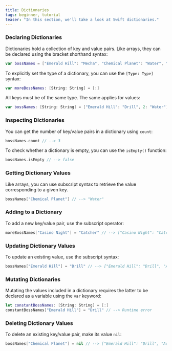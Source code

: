 ```yaml
---
title: Dictionaries
tags: beginner, tutorial
teaser: "In this section, we'll take a look at Swift dictionaries."
---
```


### Declaring Dictionaries

Dictionaries hold a collection of key and value pairs. Like arrays, they can be
declared using the bracket shorthand syntax:

~~~swift
var bossNames = ["Emerald Hill": "Mecha", "Chemical Planet": "Water", "Aquatic Ruin": "Hammer"]
~~~

To explicitly set the type of a dictionary, you can use the `[Type: Type]`
syntax:

~~~swift
var moreBossNames: [String: String] = [:]
~~~

All keys must be of the same type. The same applies for values:

~~~swift
var bossNames: [String: String] = ["Emerald Hill": "Drill", 2: "Water"] // --> Runtime error
~~~

### Inspecting Dictionaries

You can get the number of key/value pairs in a dictionary using `count`:

~~~swift
bossNames.count // --> 3
~~~

To check whether a dictionary is empty, you can use the `isEmpty()` function:

~~~swift
bossNames.isEmpty // --> false
~~~

### Getting Dictionary Values

Like arrays, you can use subscript syntax to retrieve the value corresponding to
a given key.

~~~swift
bossNames["Chemical Planet"] // --> "Water"
~~~

### Adding to a Dictionary

To add a new key/value pair, use the subscript operator:

~~~swift
moreBossNames["Casino Night"] = "Catcher" // --> ["Casino Night": "Catcher"]
~~~

### Updating Dictionary Values

To update an existing value, use the subscript syntax:

~~~swift
bossNames["Emerald Hill"] = "Drill" // --> ["Emerald Hill": "Drill", "Aquatic Ruin": "Hammer", "Chemical Planet": "Water"]
~~~

### Mutating Dictionaries

Mutating the values included in a dictionary requires the latter
to be declared as a variable using the `var` keyword:

~~~swift
let constantBossNames: [String: String] = [:]
constantBossNames["Emerald Hill"] = "Drill" // --> Runtime error
~~~

### Deleting Dictionary Values

To delete an existing key/value pair, make its value `nil`:

~~~swift
bossNames["Chemical Planet"] = nil // --> ["Emerald Hill": "Drill", "Aquatic Ruin": "Hammer"]
~~~
